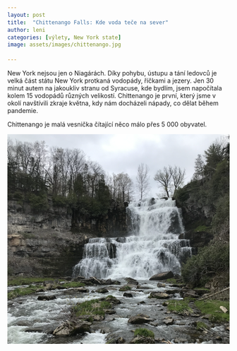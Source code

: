 ```yaml
---
layout: post
title:  "Chittenango Falls: Kde voda teče na sever"
author: leni
categories: [výlety, New York state]
image: assets/images/chittenango.jpg

---
```


New York nejsou jen o Niagárách. Díky pohybu, ústupu a tání ledovců je velká část státu New York protkaná vodopády, říčkami a jezery. Jen 30 minut autem na jakoukliv stranu od Syracuse, kde bydlím, jsem napočítala kolem 15 vodopádů různých velikostí. Chittenango je první, který jsme v okolí navštívili zkraje května, kdy nám docházeli nápady, co dělat během pandemie.

Chittenango je malá vesnička čítající něco málo přes 5 000 obyvatel. 

<img src="/assets/images/chittenango.png">
